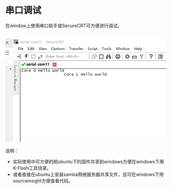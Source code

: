 # 串口调试

在window上使用串口助手或SecureCRT可方便进行调试。

​ ![](../.gitbook/assets/windows-debug.png)

说明：

* 实际使用中可方便的把ubuntu下的固件共享到windows方便在windows下用K-Flash工具烧录。
* 或者直接在ubuntu上安装samba网络服务器共享文件，且可在windows下用sourceinsight方便查看代码。

